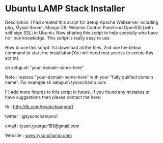 # Ubuntu LAMP Stack Installer

Description:
I had created this script for Setup Apache Webserver including php, Mysql-Server, Mongo DB, Webmin Control Panel and OpenSSL(with self sign SSL) in Ubuntu. Now sharing this script to help specially who have no linux knowledge. This script is really easy to use.

How to use this script:
1st download all the files.
2nd use the below command to start the installation(You will need root access to excute this script).

sh setup.sh "your-domain-name-here"

Note : replace "your-domain-name-here" with your "fully qulified domain name". For example sh setup.sh tysonchamp.com

I'll add more fetures to this script in future. If you found any mistakes or have suggestions then please contact me here:

fb : http://fb.com/tysonchampno1

twitter : @tysonchampno1

email : tyson.granger181@gmail.com

Website : www.tysonchamp.com
